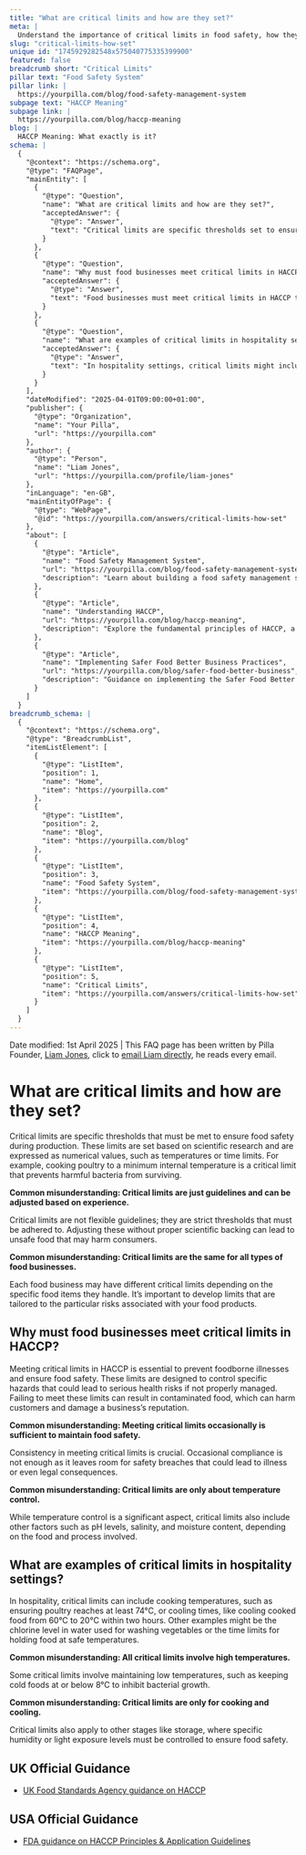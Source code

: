 ```yaml
---
title: "What are critical limits and how are they set?"
meta: |
  Understand the importance of critical limits in food safety, how they are set based on scientific research, and their role in HACCP compliance.
slug: "critical-limits-how-set"
unique id: "1745929282548x575040775335399900"
featured: false
breadcrumb short: "Critical Limits"
pillar text: "Food Safety System"
pillar link: |
  https://yourpilla.com/blog/food-safety-management-system
subpage text: "HACCP Meaning"
subpage link: |
  https://yourpilla.com/blog/haccp-meaning
blog: |
  HACCP Meaning: What exactly is it?
schema: |
  {
    "@context": "https://schema.org",
    "@type": "FAQPage",
    "mainEntity": [
      {
        "@type": "Question",
        "name": "What are critical limits and how are they set?",
        "acceptedAnswer": {
          "@type": "Answer",
          "text": "Critical limits are specific thresholds set to ensure food safety during production, based on scientific research. These limits are expressed as numerical values, like minimum temperatures or time limits required to prevent harmful bacteria from surviving in food items. These thresholds are strict and must be adhered to precisely without modifications unless supported by new scientific evidence."
        }
      },
      {
        "@type": "Question",
        "name": "Why must food businesses meet critical limits in HACCP?",
        "acceptedAnswer": {
          "@type": "Answer",
          "text": "Food businesses must meet critical limits in HACCP to prevent foodborne illnesses and ensure food safety. These limits control specific hazards that could lead to health risks if not managed correctly. Failing to consistently meet these limits can result in contaminated food, posing serious risks to customers and potentially harming the business’s reputation."
        }
      },
      {
        "@type": "Question",
        "name": "What are examples of critical limits in hospitality settings?",
        "acceptedAnswer": {
          "@type": "Answer",
          "text": "In hospitality settings, critical limits might include ensuring cooking temperatures reach sufficient levels, for example, poultry must be cooked to at least 74°C. Cooling times for cooked food, chlorine levels in water used for washing vegetables, and specific storage conditions like humidity or light exposure are also considered critical limits to maintain food safety."
        }
      }
    ],
    "dateModified": "2025-04-01T09:00:00+01:00",
    "publisher": {
      "@type": "Organization",
      "name": "Your Pilla",
      "url": "https://yourpilla.com"
    },
    "author": {
      "@type": "Person",
      "name": "Liam Jones",
      "url": "https://yourpilla.com/profile/liam-jones"
    },
    "inLanguage": "en-GB",
    "mainEntityOfPage": {
      "@type": "WebPage",
      "@id": "https://yourpilla.com/answers/critical-limits-how-set"
    },
    "about": [
      {
        "@type": "Article",
        "name": "Food Safety Management System",
        "url": "https://yourpilla.com/blog/food-safety-management-system",
        "description": "Learn about building a food safety management system based on HACCP principles to ensure compliance with food safety laws."
      },
      {
        "@type": "Article",
        "name": "Understanding HACCP",
        "url": "https://yourpilla.com/blog/haccp-meaning",
        "description": "Explore the fundamental principles of HACCP, a systematic preventive approach to food safety from biological, chemical, and physical hazards."
      },
      {
        "@type": "Article",
        "name": "Implementing Safer Food Better Business Practices",
        "url": "https://yourpilla.com/blog/safer-food-better-business",
        "description": "Guidance on implementing the Safer Food Better Business practices to enhance food safety in your business, aligned with HACCP principles."
      }
    ]
  }
breadcrumb_schema: |
  {
    "@context": "https://schema.org",
    "@type": "BreadcrumbList",
    "itemListElement": [
      {
        "@type": "ListItem",
        "position": 1,
        "name": "Home",
        "item": "https://yourpilla.com"
      },
      {
        "@type": "ListItem",
        "position": 2,
        "name": "Blog",
        "item": "https://yourpilla.com/blog"
      },
      {
        "@type": "ListItem",
        "position": 3,
        "name": "Food Safety System",
        "item": "https://yourpilla.com/blog/food-safety-management-system"
      },
      {
        "@type": "ListItem",
        "position": 4,
        "name": "HACCP Meaning",
        "item": "https://yourpilla.com/blog/haccp-meaning"
      },
      {
        "@type": "ListItem",
        "position": 5,
        "name": "Critical Limits",
        "item": "https://yourpilla.com/answers/critical-limits-how-set"
      }
    ]
  }
---
```


Date modified: 1st April 2025 | This FAQ page has been written by Pilla Founder, [Liam Jones](https://yourpilla.com/profile/liam-jones), click to [email Liam directly](https://mailto:liam@yourpilla.com), he reads every email.

# What are critical limits and how are they set?

Critical limits are specific thresholds that must be met to ensure food safety during production. These limits are set based on scientific research and are expressed as numerical values, such as temperatures or time limits. For example, cooking poultry to a minimum internal temperature is a critical limit that prevents harmful bacteria from surviving.

**Common misunderstanding: Critical limits are just guidelines and can be adjusted based on experience.**

Critical limits are not flexible guidelines; they are strict thresholds that must be adhered to. Adjusting these without proper scientific backing can lead to unsafe food that may harm consumers.

**Common misunderstanding: Critical limits are the same for all types of food businesses.**

Each food business may have different critical limits depending on the specific food items they handle. It’s important to develop limits that are tailored to the particular risks associated with your food products.

## Why must food businesses meet critical limits in HACCP?

Meeting critical limits in HACCP is essential to prevent foodborne illnesses and ensure food safety. These limits are designed to control specific hazards that could lead to serious health risks if not properly managed. Failing to meet these limits can result in contaminated food, which can harm customers and damage a business’s reputation.

**Common misunderstanding: Meeting critical limits occasionally is sufficient to maintain food safety.**

Consistency in meeting critical limits is crucial. Occasional compliance is not enough as it leaves room for safety breaches that could lead to illness or even legal consequences.

**Common misunderstanding: Critical limits are only about temperature control.**

While temperature control is a significant aspect, critical limits also include other factors such as pH levels, salinity, and moisture content, depending on the food and process involved.

## What are examples of critical limits in hospitality settings?

In hospitality, critical limits can include cooking temperatures, such as ensuring poultry reaches at least 74°C, or cooling times, like cooling cooked food from 60°C to 20°C within two hours. Other examples might be the chlorine level in water used for washing vegetables or the time limits for holding food at safe temperatures.

**Common misunderstanding: All critical limits involve high temperatures.**

Some critical limits involve maintaining low temperatures, such as keeping cold foods at or below 8°C to inhibit bacterial growth.

**Common misunderstanding: Critical limits are only for cooking and cooling.**

Critical limits also apply to other stages like storage, where specific humidity or light exposure levels must be controlled to ensure food safety.

## UK Official Guidance

-   [UK Food Standards Agency guidance on HACCP](https://www.gov.uk/food-safety-hazard-analysis)

## USA Official Guidance

-   [FDA guidance on HACCP Principles & Application Guidelines](https://www.fda.gov/food/hazard-analysis-critical-control-point-haccp/haccp-principles-application-guidelines)